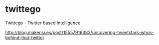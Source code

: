twittego
========

Twittego - Twitter based intelligence

http://blog.makensi.es/post/15557916383/uncovering-tweetstars-whos-behind-that-twitter
